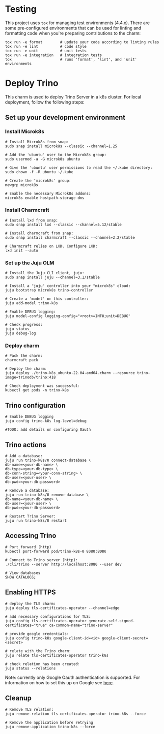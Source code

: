 # Testing

This project uses `tox` for managing test environments (4.4.x). There are some pre-configured environments
that can be used for linting and formatting code when you're preparing contributions to the charm:

```shell
tox run -e format        # update your code according to linting rules
tox run -e lint          # code style
tox run -e unit          # unit tests
tox run -e integration   # integration tests
tox                      # runs 'format', 'lint', and 'unit' environments
```

# Deploy Trino

This charm is used to deploy Trino Server in a k8s cluster. For local deployment, follow the following steps:

## Set up your development environment
### Install Microk8s
```
# Install Microk8s from snap:
sudo snap install microk8s --classic --channel=1.25

# Add the 'ubuntu' user to the Microk8s group:
sudo usermod -a -G microk8s ubuntu

# Give the 'ubuntu' user permissions to read the ~/.kube directory:
sudo chown -f -R ubuntu ~/.kube

# Create the 'microk8s' group:
newgrp microk8s

# Enable the necessary Microk8s addons:
microk8s enable hostpath-storage dns
```
### Install Charmcraft
```
# Install lxd from snap:
sudo snap install lxd --classic --channel=5.12/stable

# Install charmcraft from snap:
sudo snap install charmcraft --classic --channel=2.2/stable

# Charmcraft relies on LXD. Configure LXD:
lxd init --auto
```
### Set up the Juju OLM
```
# Install the Juju CLI client, juju:
sudo snap install juju --channel=3.1/stable

# Install a "juju" controller into your "microk8s" cloud:
juju bootstrap microk8s trino-controller

# Create a 'model' on this controller:
juju add-model trino-k8s

# Enable DEBUG logging:
juju model-config logging-config="<root>=INFO;unit=DEBUG"

# Check progress:
juju status
juju debug-log
```
### Deploy charm
```
# Pack the charm:
charmcraft pack

# Deploy the charm:
juju deploy ./trino-k8s_ubuntu-22.04-amd64.charm --resource trino-image=trinodb/trino:418

# Check deployment was successful:
kubectl get pods -n trino-k8s
```
## Trino configuration
```
# Enable DEBUG logging
juju config trino-k8s log-level=debug

#TODO: add details on configuring Oauth

```

## Trino actions
```
# Add a database:
juju run trino-k8s/0 connect-database \
db-name=<your-db-name> \
db-type=<your-db-type> \
db-conn-string=<your-conn-string> \
db-user=<your-user> \
db-pwd=<your-db-password>

# Remove a database:
juju run trino-k8s/0 remove-database \
db-name=<your-db-name> \
db-user=<your-user> \
db-pwd=<your-db-password>

# Restart Trino Server:
juju run trino-k8s/0 restart
```
## Accessing Trino
```
# Port forward (http)
kubectl port-forward pod/trino-k8s-0 8080:8080

# Connect to Trino server (http):
./cli/trino --server http://localhost:8080 --user dev

# View databases
SHOW CATALOGS;
```
## Enabling HTTPS
```
# deploy the TLS charm:
juju deploy tls-certificates-operator --channel=edge

# add necessary configurations for TLS:
juju config tls-certificates-operator generate-self-signed-certificates="true" ca-common-name="trino-server"

# provide google credentials:
juju config trino-k8s google-client-id=<id> google-client-secret=<secret>

# relate with the Trino charm:
juju relate tls-certificates-operator trino-k8s

# check relation has been created:
juju status --relations
```
Note: currently only Google Oauth authentication is supported.
For information on how to set this up on Google see [here](https://developers.google.com/identity/protocols/oauth2).

## Cleanup
```
# Remove TLS relation: 
juju remove-relation tls-certificates-operator trino-k8s --force

# Remove the application before retrying
juju remove-application trino-k8s --force
```
